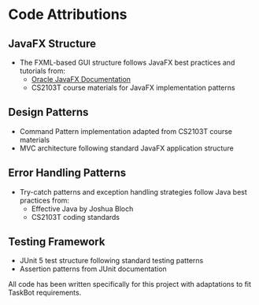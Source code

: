 # Code Attributions

## JavaFX Structure
- The FXML-based GUI structure follows JavaFX best practices and tutorials from:
  - [Oracle JavaFX Documentation](https://docs.oracle.com/javafx/)
  - CS2103T course materials for JavaFX implementation patterns

## Design Patterns
- Command Pattern implementation adapted from CS2103T course materials
- MVC architecture following standard JavaFX application structure

## Error Handling Patterns
- Try-catch patterns and exception handling strategies follow Java best practices from:
  - Effective Java by Joshua Bloch
  - CS2103T coding standards

## Testing Framework
- JUnit 5 test structure following standard testing patterns
- Assertion patterns from JUnit documentation

All code has been written specifically for this project with adaptations to fit TaskBot requirements.